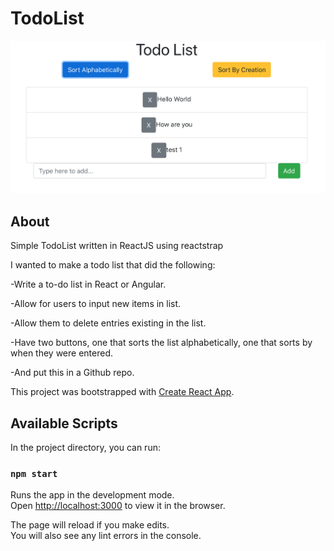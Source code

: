 
# TodoList

![](images/readme.png)

## About
Simple TodoList written in ReactJS using reactstrap

I wanted to make a todo list that did the following:

-Write a to-do list in React or Angular.

-Allow for users to input new items in list.

-Allow them to delete entries existing in the list.

-Have two buttons, one that sorts the list alphabetically, one that sorts by when they were entered.

-And put this in a Github repo.

This project was bootstrapped with [Create React App](https://github.com/facebook/create-react-app).

## Available Scripts

In the project directory, you can run:

### `npm start`

Runs the app in the development mode.<br />
Open [http://localhost:3000](http://localhost:3000) to view it in the browser.

The page will reload if you make edits.<br />
You will also see any lint errors in the console.


